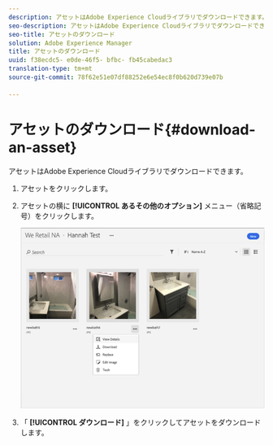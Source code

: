 ```yaml
---
description: アセットはAdobe Experience Cloudライブラリでダウンロードできます。
seo-description: アセットはAdobe Experience Cloudライブラリでダウンロードできます。
seo-title: アセットのダウンロード
solution: Adobe Experience Manager
title: アセットのダウンロード
uuid: f38ecdc5- e0de-46f5- bfbc- fb45cabedac3
translation-type: tm+mt
source-git-commit: 78f62e51e07df88252e6e54ec8f0b620d739e07b

---
```



# アセットのダウンロード{#download-an-asset}

アセットはAdobe Experience Cloudライブラリでダウンロードできます。

1. アセットをクリックします。
1. アセットの横に **[!UICONTROL あるその他のオプション]** メニュー（省略記号）をクリックします。

   ![](assets/library_asset_options.png)

1. 「 **[!UICONTROL ダウンロード]** 」をクリックしてアセットをダウンロードします。

